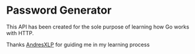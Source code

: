 # Password Generator
This API has been created for the sole purpose of learning how Go works with HTTP.

Thanks [AndresXLP](https://www.github.com/AndresXLP) for guiding me in my learning process